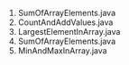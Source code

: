 1. SumOfArrayElements.java
2. CountAndAddValues.java
3. LargestElementInArray.java
4. SumOfArrayElements.java
5. MinAndMaxInArray.java
